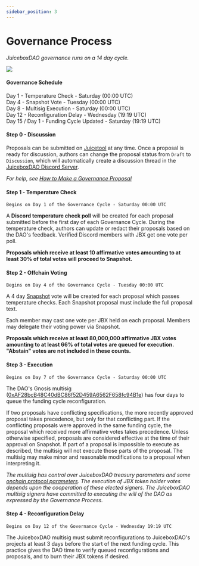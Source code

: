 ```yaml
---
sidebar_position: 3
---
```


# Governance Process

*JuiceboxDAO governance runs on a 14 day cycle.* 

![](/img/gov-calendar.webp)
    
#### Governance Schedule

Day 1 -  Temperature Check - Saturday (00:00 UTC) <br/>
Day 4 - Snapshot Vote - Tuesday (00:00 UTC) <br/>
Day 8 - Multisig Execution - Saturday (00:00 UTC) <br/>
Day 12 - Reconfiguration Delay - Wednesday (19:19 UTC) <br/>
Day 15 / Day 1 - Funding Cycle Updated - Saturday (19:19 UTC) <br/>

#### Step 0 - Discussion

Proposals can be submitted on [Juicetool](https://juicetool.xyz/nance/juicebox) at any time. Once a proposal is ready for discussion, authors can change the proposal status from `Draft` to `Discussion`, which will automatically create a discussion thread in the [JuiceboxDAO Discord Server](https://www.discord.gg/juicebox).

*For help, see [How to Make a Governance Proposal](proposals.md)*

#### Step 1 - Temperature Check

`Begins on Day 1 of the Governance Cycle - Saturday 00:00 UTC`

A **Discord temperature check poll** will be created for each proposal submitted before the first day of each Governance Cycle. During the temperature check, authors can update or redact their proposals based on the DAO's feedback. Verified Discord members with JBX get one vote per poll.

**Proposals which receive at least 10 affirmative votes amounting to at least 30% of total votes will proceed to Snapshot.**

#### Step 2 - Offchain Voting 

`Begins on Day 4 of the Governance Cycle - Tuesday 00:00 UTC`

A 4 day [Snapshot](https://juicetool.xyz/snapshot/jbdao.eth) vote will be created for each proposal which passes temperature checks. Each Snapshot proposal must include the full proposal text.

Each member may cast one vote per JBX held on each proposal. Members may delegate their voting power via Snapshot.

**Proposals which receive at least 80,000,000 affirmative JBX votes amounting to at least 66% of total votes are queued for execution. "Abstain" votes are not included in these counts.**

#### Step 3 - Execution

`Begins on Day 7 of the Governance Cycle - Saturday 00:00 UTC`

The DAO's Gnosis multisig ([0xAF28bcB48C40dBC86f52D459A6562F658fc94B1e](https://etherscan.io/address/0xAF28bcB48C40dBC86f52D459A6562F658fc94B1e)) has four days to queue the funding cycle reconfiguration.

If two proposals have conflicting specifications, the more recently approved proposal takes precedence, but only for that conflicting part. If the conflicting proposals were approved in the same funding cycle, the proposal which received more affirmative votes takes precedence. Unless otherwise specified, proposals are considered effective at the time of their approval on Snapshot. If part of a proposal is impossible to execute as described, the multisig will not execute those parts of the proposal. The multisig may make minor and reasonable modifications to a proposal when interpreting it.

*The multisig has control over JuiceboxDAO treasury parameters and some [onchain protocol parameters](https://info.juicebox.money/dev/learn/administration). The execution of JBX token holder votes depends upon the cooperation of these elected signers. The JuiceboxDAO multisig signers have committed to executing the will of the DAO as expressed by the Governance Process.*

#### Step 4 - Reconfiguration Delay

`Begins on Day 12 of the Governance Cycle - Wednesday 19:19 UTC`

The JuiceboxDAO multisig must submit reconfigurations to JuiceboxDAO's projects at least 3 days before the start of the next funding cycle. This practice gives the DAO time to verify queued reconfigurations and proposals, and to burn their JBX tokens if desired.
